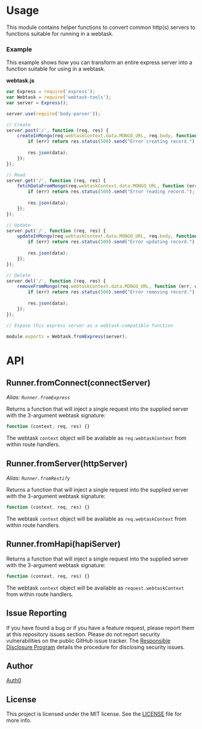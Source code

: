 # Usage

This module contains helper functions to convert common http(s) servers
to functions suitable for running in a webtask.

### Example

This example shows how you can transform an entire express server into a
function suitable for using in a webtask.

**webtask.js**

```javascript
var Express = require('express');
var Webtask = require('webtask-tools');
var server = Express();

server.use(require('body-parser'));

// Create
server.post('/', function (req, res) {
    createInMongo(req.webtaskContext.data.MONGO_URL, req.body, function (err, data) {
        if (err) return res.status(500).send("Error creating record.");
        
        res.json(data);
    });
});

// Read
server.get('/', function (req, res) {
    fetchDataFromMongo(req.webtaskContext.data.MONGO_URL, function (err, data) {
        if (err) return res.status(500).send("Error reading record.");
        
        res.json(data);
    });
});

// Update
server.put('/', function (req, res) {
    updateInMongo(req.webtaskContext.data.MONGO_URL, req.body, function (err, data) {
        if (err) return res.status(500).send("Error updating record.");
        
        res.json(data);
    });
});

// Delete
server.del('/', function (req, res) {
    removeFromMongo(req.webtaskContext.data.MONGO_URL, function (err, data) {
        if (err) return res.status(500).send("Error removing record.");
        
        res.json(data);
    });
});

// Expose this express server as a webtask-compatible function

module.exports = Webtask.fromExpress(server);
```

# API

## Runner.fromConnect(connectServer)

*Alias: `Runner.fromExpress`*

Returns a function that will inject a single request into the supplied server
with the 3-argument webtask signature:

```javascript
function (context, req, res) {}
```

The webtask `context` object will be available as `req.webtaskContext` from
within route handlers.


## Runner.fromServer(httpServer)

*Alias: `Runner.fromRestify`*

Returns a function that will inject a single request into the supplied server
with the 3-argument webtask signature:

```javascript
function (context, req, res) {}
```

The webtask `context` object will be available as `req.webtaskContext` from
within route handlers.

## Runner.fromHapi(hapiServer)

Returns a function that will inject a single request into the supplied server
with the 3-argument webtask signature:

```javascript
function (context, req, res) {}
```

The webtask `context` object will be available as `request.webtaskContext` from
within route handlers.

## Issue Reporting

If you have found a bug or if you have a feature request, please report them at this repository issues section. Please do not report security vulnerabilities on the public GitHub issue tracker. The [Responsible Disclosure Program](https://auth0.com/whitehat) details the procedure for disclosing security issues.

## Author

[Auth0](auth0.com)

## License

This project is licensed under the MIT license. See the [LICENSE](LICENSE) file for more info.
